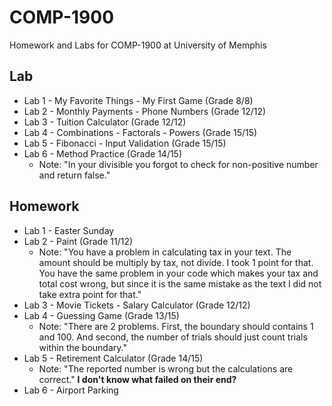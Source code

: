 # COMP-1900
Homework and Labs for COMP-1900 at University of Memphis

## Lab
* Lab 1 - My Favorite Things - My First Game (Grade 8/8)
* Lab 2 - Monthly Payments - Phone Numbers (Grade 12/12)
* Lab 3 - Tuition Calculator (Grade 12/12)
* Lab 4 - Combinations - Factorals - Powers (Grade 15/15)
* Lab 5 - Fibonacci - Input Validation (Grade 15/15)
* Lab 6 - Method Practice (Grade 14/15)
  - Note: "In your divisible you forgot to check for non-positive number and return false."

## Homework
* Lab 1 - Easter Sunday
* Lab 2 - Paint (Grade 11/12)
  - Note: "You have a problem in calculating tax in your text. The amount should be multiply by tax, not divide. I took 1 point for that. You have the same problem in your code which makes your tax and total cost wrong, but since it is the same mistake as the text I did not take extra point for that."
* Lab 3 - Movie Tickets - Salary Calculator (Grade 12/12)
* Lab 4 - Guessing Game (Grade 13/15)
  - Note: "There are 2 problems.
First, the boundary should contains 1 and 100.
And second, the number of trials should just count trials within the boundary."
* Lab 5 - Retirement Calculator (Grade 14/15)
  - Note: "The reported number is wrong but the calculations are correct." **I don't know what failed on their end?**
* Lab 6 - Airport Parking
